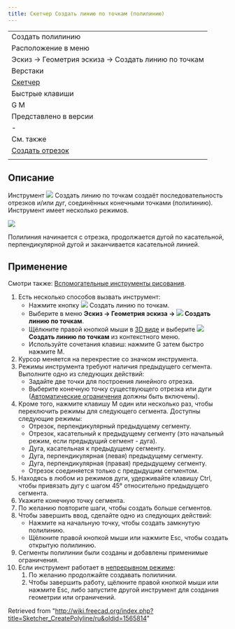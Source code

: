 ```yaml
---
title: Скетчер Создать линию по точкам (полилинию)
---
```

|  |
| --- |
| Создать полилинию |
| Расположение в меню |
| Эскиз → Геометрия эскиза → Создать линию по точкам |
| Верстаки |
| [Скетчер](/Sketcher_Workbench/ru "Sketcher Workbench/ru") |
| Быстрые клавиши |
| G M |
| Представлено в версии |
| - |
| См. также |
| [Создать отрезок](/Sketcher_CreateLine/ru "Sketcher CreateLine/ru") |
|  |

## Описание

Инструмент ![](/images/Sketcher_CreatePolyline.svg) Создать линию по точкам создаёт последовательность отрезков и/или дуг, соединённых конечными точками (полилинию). Инструмент имеет несколько режимов.

![](/images/Sketcher_PolylineExample1.png)

Полилиния начинается с отрезка, продолжается дугой по касательной, перпендикулярной дугой и заканчивается касательной линией.

## Применение

Смотри также: [Вспомогательные инструменты рисования](/Sketcher_Workbench/ru#Drawing_aids "Sketcher Workbench/ru").

1. Есть несколько способов вызвать инструмент:
   * Нажмите кнопку ![](/images/Sketcher_CreatePolyline.svg) Создать линию по точкам.
   * Выберите в меню **Эскиз → Геометрия эскиза → ![](/images/Sketcher_CreatePolyline.svg) Создать линию по точкам**.
   * Щёлкните правой кнопкой мыши в [3D виде](/3D_view "3D view") и выберите **![](/images/Sketcher_CreatePolyline.svg) Создать линию по точкам** из контекстного меню.
   * Используйте сочетания клавиш: нажмите G затем быстро нажмите M.
2. Курсор меняется на перекрестие со значком инструмента.
3. Режимы инструмента требуют наличия предыдущего сегмента. Выполните одно из следующих действий:
   * Задайте две точки для построения линейного отрезка.
   * Выберите конечную точку существующего отрезка или дуги ([Автоматические ограничения](/Sketcher_Workbench/ru#Auto_constraints "Sketcher Workbench/ru") должны быть включены).
4. Кроме того, нажмите клавишу M один или несколько раз, чтобы переключить режимы для следующего сегмента. Доступны следующие режимы:
   * Отрезок, перпендикулярный предыдущему сегменту.
   * Отрезок, касательный к предыдущему сегменту (это начальный режим, если предыдущий сегмент - дуга).
   * Дуга, касательная к предыдущему сегменту.
   * Дуга, перпендикулярная (левая) предыдущему сегменту.
   * Дуга, перпендикулярная (правая) предыдущему сегменту.
   * Отрезок соединяется только с предыдущим сегментом.
5. Находясь в любом из режимов дуги, удерживайте клавишу Ctrl, чтобы привязать дугу с шагом 45° относительно предыдущего сегмента.
6. Укажите конечную точку сегмента.
7. По желанию повторите шаги, чтобы создать больше сегментов.
8. Чтобы завершить ввод, сделайте одно из следующих действий:
   * Нажмите на начальную точку, чтобы создать замкнутую полилинию.
   * Щёлкните правой кнопкой мыши или нажмите Esc, чтобы создать открытую полилинию.
9. Сегменты полилинии были созданы и добавлены применимые ограничения.
10. Если инструмент работает в [непрерывном режиме](/Sketcher_Workbench#Continue_modes/ru "Sketcher Workbench"):
    1. По желанию продолжайте создавать полилинии.
    2. Чтобы завершить работу, щёлкните правой кнопкой мыши или нажмите Esc, либо запустите другой инструмент для создания геометрии или ограничений.

Retrieved from "<http://wiki.freecad.org/index.php?title=Sketcher_CreatePolyline/ru&oldid=1565814>"